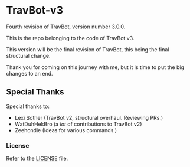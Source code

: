 # TravBot-v3

Fourth revision of TravBot, version number 3.0.0.

This is the repo belonging to the code of TravBot v3.

This version will be the final revision of TravBot, this being the final structural change.

Thank you for coming on this journey with me, but it is time to put the big changes to an end.

## Special Thanks

Special thanks to:

- Lexi Sother (TravBot v2, structural overhaul. Reviewing PRs.)
- WatDuhHekBro (a *lot* of contributions to TravBot v2)
- Zeehondie (Ideas for various commands.)

### License

Refer to the [LICENSE](https://github.com/keanuplayz/TravBot-v3/tree/master/LICENSE) file.

